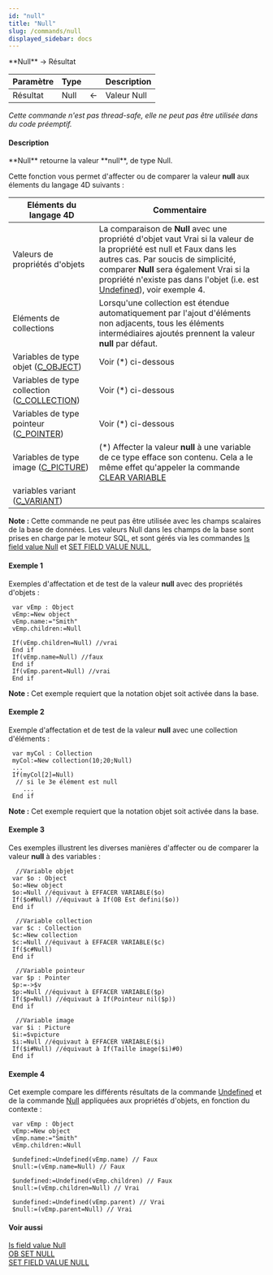 ```yaml
---
id: "null"
title: "Null"
slug: /commands/null
displayed_sidebar: docs
---
```


<!--REF #_command_.Null.Syntax-->**Null**  -> Résultat<!-- END REF-->
<!--REF #_command_.Null.Params-->
| Paramètre | Type |  | Description |
| --- | --- | --- | --- |
| Résultat | Null | &#8592; | Valeur Null |

<!-- END REF-->

*Cette commande n'est pas thread-safe, elle ne peut pas être utilisée dans du code préemptif.*


#### Description 

<!--REF #_command_.Null.Summary-->**Null** retourne la valeur **null**, de type Null.<!-- END REF-->

Cette fonction vous permet d'affecter ou de comparer la valeur **null** aux élements du langage 4D suivants :

| **Eléments du langage 4D**                                      | **Commentaire**                                                                                                                                                                                                                                                                                     |
| --------------------------------------------------------------- | --------------------------------------------------------------------------------------------------------------------------------------------------------------------------------------------------------------------------------------------------------------------------------------------------- |
| Valeurs de propriétés d'objets                                  | La comparaison de **Null** avec une propriété d'objet vaut Vrai si la valeur de la propriété est null et Faux dans les autres cas. Par soucis de simplicité, comparer **Null** sera également Vrai si la propriété n'existe pas dans l'objet (i.e. est [Undefined](undefined.md)), voir exemple 4\. |
| Eléments de collections                                         | Lorsqu'une collection est étendue automatiquement par l'ajout d'éléments non adjacents, tous les éléments intermédiaires ajoutés prennent la valeur **null** par défaut.                                                                                                                            |
| Variables de type objet ([C\_OBJECT](c-object.md))              | Voir (\*) ci-dessous                                                                                                                                                                                                                                                                                |
| Variables de type collection ([C\_COLLECTION](c-collection.md)) | Voir (\*) ci-dessous                                                                                                                                                                                                                                                                                |
| Variables de type pointeur ([C\_POINTER](c-pointer.md))         | Voir (\*) ci-dessous                                                                                                                                                                                                                                                                                |
| Variables de type image ([C\_PICTURE](c-picture.md))            | (\*) Affecter la valeur **null** à une variable de ce type efface son contenu. Cela a le même effet qu'appeler la commande [CLEAR VARIABLE](clear-variable.md)                                                                                                                                      |
| variables variant ([C\_VARIANT](c-variant.md))                  |                                                                                                                                                                                                                                                                                                     |

**Note :** Cette commande ne peut pas être utilisée avec les champs scalaires de la base de données. Les valeurs Null dans les champs de la base sont prises en charge par le moteur SQL, et sont gérés via les commandes [Is field value Null](is-field-value-null.md) et [SET FIELD VALUE NULL](set-field-value-null.md),

#### Exemple 1 

Exemples d'affectation et de test de la valeur **null** avec des propriétés d'objets :

```4d
 var vEmp : Object
 vEmp:=New object
 vEmp.name:="Smith"
 vEmp.children:=Null
 
 If(vEmp.children=Null) //vrai
 End if
 If(vEmp.name=Null) //faux
 End if
 If(vEmp.parent=Null) //vrai
 End if
```

**Note :** Cet exemple requiert que la notation objet soit activée dans la base. 

#### Exemple 2 

Exemple d'affectation et de test de la valeur **null** avec une collection d'éléments :

```4d
 var myCol : Collection
 myCol:=New collection(10;20;Null)
 ...
 If(myCol[2]=Null)
  // si le 3e élément est null
    ...
 End if
```

**Note :** Cet exemple requiert que la notation objet soit activée dans la base. 

#### Exemple 3 

Ces exemples illustrent les diverses manières d'affecter ou de comparer la valeur **null** à des variables : 

```4d
  //Variable objet
 var $o : Object
 $o:=New object
 $o:=Null //équivaut à EFFACER VARIABLE($o)
 If($o#Null) //équivaut à If(OB Est defini($o))
 End if
```

```4d
  //Variable collection
 var $c : Collection
 $c:=New collection
 $c:=Null //équivaut à EFFACER VARIABLE($c)
 If($c#Null)
 End if
```

```4d
  //Variable pointeur
 var $p : Pointer
 $p:=->$v
 $p:=Null //équivaut à EFFACER VARIABLE($p)
 If($p=Null) //équivaut à If(Pointeur nil($p))
 End if
```

```4d
  //Variable image
 var $i : Picture
 $i:=$vpicture
 $i:=Null //équivaut à EFFACER VARIABLE($i)
 If($i#Null) //équivaut à If(Taille image($i)#0)
 End if
```

#### Exemple 4 

Cet exemple compare les différents résultats de la commande [Undefined](undefined.md) et de la commande [Null](null.md) appliquées aux propriétés d'objets, en fonction du contexte :

```4d
 var vEmp : Object
 vEmp:=New object
 vEmp.name:="Smith"
 vEmp.children:=Null
 
 $undefined:=Undefined(vEmp.name) // Faux
 $null:=(vEmp.name=Null) // Faux
 
 $undefined:=Undefined(vEmp.children) // Faux
 $null:=(vEmp.children=Null) // Vrai
 
 $undefined:=Undefined(vEmp.parent) // Vrai
 $null:=(vEmp.parent=Null) // Vrai
```

#### Voir aussi 

[Is field value Null](is-field-value-null.md)  
[OB SET NULL](ob-set-null.md)  
[SET FIELD VALUE NULL](set-field-value-null.md)  